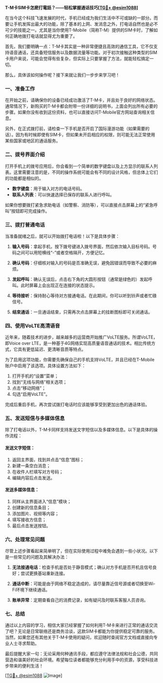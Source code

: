 **T-M卡SIM卡怎麽打電話？——轻松掌握通话技巧[[TG💪+ @esim1088](https://t.me/s/esim1088)]**

在当今这个科技飞速发展的时代，手机已经成为我们生活中不可或缺的一部分。而要让手机发挥出最大的功能，除了基本的上网、发消息之外，打电话自然也是必不可少的技能之一。尤其是当你使用T-Mobile（简称T-M）提供的SIM卡时，了解如何正确地拨打电话就显得尤为重要了。

首先，我们要明确一点：T-M卡其实是一种非常便捷且高效的通信工具，它不仅支持语音通话，还具备短信服务以及数据流量等功能。对于初次接触这种类型的SIM卡用户来说，可能会觉得有些复杂，但实际上只要掌握了方法，就能轻松搞定一切。

那么，具体该如何操作呢？接下来就让我们一步步来学习吧！

### 一、准备工作

在开始之前，请确保你的设备已经成功激活了T-M卡，并且处于良好的网络状态。通常情况下，新购买的T-M卡都会附带一份详细的说明书，上面会列出所有必要的步骤。如果你没有收到这份资料，也可以直接访问T-Mobile官方网站查询相关信息。

另外，在正式拨打前，请检查一下手机是否开启了国际漫游功能（如果需要的话）。因为有时候即使有SIM卡，但如果未开启相应的权限，则可能无法正常使用某些国家或地区的通话服务。

### 二、拨号界面介绍

打开手机上的拨号应用后，你会看到一个简单的数字键盘以及上方显示的联系人列表。这里需要注意的是，不同的操作系统可能会有不同的设计风格，但总体上它们的功能都是相似的。

- **数字键盘**：用于输入对方的电话号码。
- **联系人列表**：可以快速选择已保存的联系人进行呼叫。

如果你想要拨打紧急求助电话（如警察、消防等），可以直接点击屏幕上的“紧急呼叫”按钮即可完成操作。

### 三、拨打普通电话

当准备就绪之后，就可以开始拨打电话啦！以下是具体步骤：

1. **输入号码**：拿起手机，按下拨号键进入拨号界面，然后依次输入目标号码。号码之间可以用短横线“-”或者空格隔开，方便记忆。
   
2. **确认号码**：仔细核对输入的号码是否准确无误，避免因错误而导致不必要的麻烦。

3. **发起呼叫**：确认无误后，点击右下角的大圆形按钮（通常是绿色的）发起呼叫。此时屏幕上会出现正在连接的状态提示。

4. **等待接听**：保持耐心等待对方接通电话。在此期间，你可以听到铃声或者忙碌信号。

5. **结束通话**：一旦通话结束，只需再次点击屏幕上的挂断图标即可关闭通话。

### 四、使用VoLTE高清语音

近年来，随着技术的进步，越来越多的运营商开始推广VoLTE服务。所谓VoLTE，即Voice over LTE，是一种基于4G网络实现高质量语音通话的技术。相比传统方式，它具有更低延迟、更清晰音质等特点。

为了启用这项功能，你需要先确保自己的手机支持VoLTE，并且已经在T-Mobile账户中启用了该选项。具体设置方法如下：

1. 打开手机的“设置”菜单；
2. 找到“无线与网络”相关选项；
3. 点击“移动网络”；
4. 勾选“启用VoLTE”。

完成后重启手机，再次尝试拨打电话时应该能够享受到更加出色的通话体验。

### 五、发送短信与多媒体信息

除了打电话以外，T-M卡同样支持发送文字短信以及多媒体信息。以下是具体的操作流程：

#### 发送文字短信：
1. 返回主界面，找到并点击“信息”图标；
2. 新建一条空白消息；
3. 在收件人栏填写对方号码；
4. 编辑内容后点击发送。

#### 发送多媒体信息：
1. 同样从主界面进入“信息”模块；
2. 创建新的信息条目；
3. 添加图片、视频等内容；
4. 填写接收方信息；
5. 最后点击发送按钮。

### 六、处理常见问题

尽管上述步骤看起来简单明了，但在实际使用过程中难免会遇到一些小状况。以下是一些常见的问题及其解决办法：

1. **无法接通电话**：检查手机是否处于静音模式；确认对方手机是否开机且信号良好；尝试更换基站重新连接。
   
2. **通话中断**：可能是由于网络不稳定造成的，请尽量靠近信号源或者切换至Wi-Fi环境下继续通话。
   
3. **账单异常**：定期查看自己的消费记录，如有疑问及时联系客服人员咨询。

### 七、总结

通过以上内容的学习，相信大家已经掌握了如何利用T-M卡来进行正常的通话交流了吧？无论是日常联络还是商务洽谈，这款SIM卡都能为你提供稳定可靠的服务。当然，如果您还有其他关于T-M卡使用的疑问，欢迎随时查阅官方文档或直接向专业人士寻求帮助。

最后提醒大家一句：无论采用何种通讯手段，都应遵守法律法规和社会公德，共同营造和谐美好的社会环境。希望每位读者都能够充分利用手中的资源，享受科技进步带来的便利生活！

[[TG💪+ @esim1088](https://t.me/s/esim1088) ![Image](https://i.postimg.cc/4NQfJmqS/Snipaste-2025-05-13-00-14-12.png)]